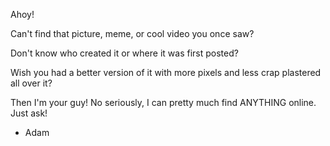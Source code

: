 Ahoy!

Can't find that picture, meme, or cool video you once saw?

Don't know who created it or where it was first posted?

Wish you had a better version of it with more pixels and less crap plastered all over it?

Then I'm your guy! No seriously, I can pretty much find ANYTHING online. Just ask!

- Adam
